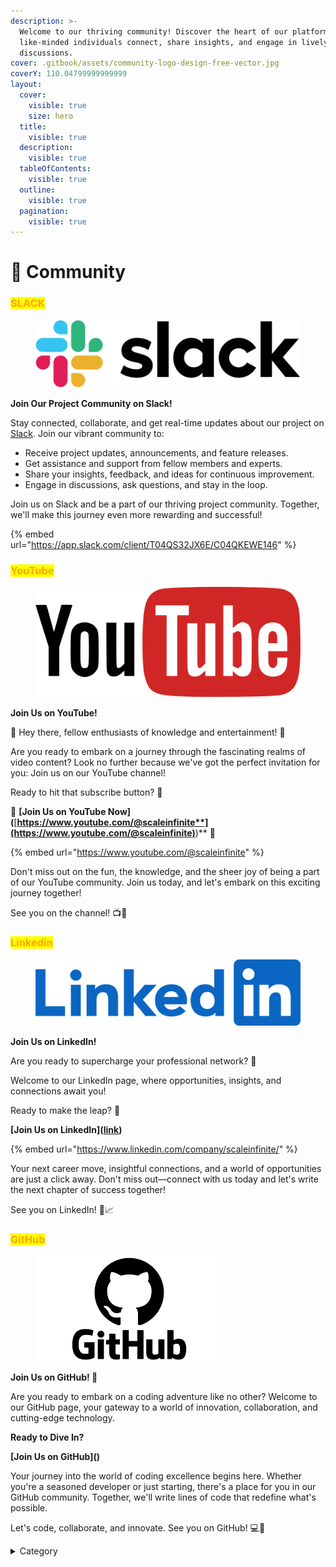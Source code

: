 ```yaml
---
description: >-
  Welcome to our thriving community! Discover the heart of our platform, where
  like-minded individuals connect, share insights, and engage in lively
  discussions.
cover: .gitbook/assets/community-logo-design-free-vector.jpg
coverY: 110.04799999999999
layout:
  cover:
    visible: true
    size: hero
  title:
    visible: true
  description:
    visible: true
  tableOfContents:
    visible: true
  outline:
    visible: true
  pagination:
    visible: true
---
```


# 👫 Community

### <mark style="color:orange;">SLACK</mark>

<figure><img src=".gitbook/assets/slack-logo-png-1-900x230.png" alt=""><figcaption></figcaption></figure>

**Join Our Project Community on Slack!**

Stay connected, collaborate, and get real-time updates about our project on [Slack](https://app.slack.com/client/T04QS32JX6E/C04QKEWE146). Join our vibrant community to:

* Receive project updates, announcements, and feature releases.
* Get assistance and support from fellow members and experts.
* Share your insights, feedback, and ideas for continuous improvement.
* Engage in discussions, ask questions, and stay in the loop.

Join us on Slack and be a part of our thriving project community. Together, we'll make this journey even more rewarding and successful!

{% embed url="https://app.slack.com/client/T04QS32JX6E/C04QKEWE146" %}

### <mark style="color:orange;">YouTube</mark>

<figure><img src=".gitbook/assets/youtube-2-logo-png-transparent.png" alt=""><figcaption></figcaption></figure>

**Join Us on YouTube!**

🎉 Hey there, fellow enthusiasts of knowledge and entertainment! 🎥

Are you ready to embark on a journey through the fascinating realms of video content? Look no further because we've got the perfect invitation for you: Join us on our YouTube channel!

Ready to hit that subscribe button? 🚀

🔗 **\[Join Us on YouTube Now]\(**[**https://www.youtube.com/@scaleinfinite**](https://www.youtube.com/@scaleinfinite)**)** 🔗

{% embed url="https://www.youtube.com/@scaleinfinite" %}

Don't miss out on the fun, the knowledge, and the sheer joy of being a part of our YouTube community. Join us today, and let's embark on this exciting journey together!

See you on the channel! 📺👋

### <mark style="color:orange;">Linkedin</mark>



<figure><img src=".gitbook/assets/1656958733linkedin-logo-png.png" alt=""><figcaption></figcaption></figure>

**Join Us on LinkedIn!**

Are you ready to supercharge your professional network? 🚀

Welcome to our LinkedIn page, where opportunities, insights, and connections await you!

Ready to make the leap? 🌟

**\[Join Us on LinkedIn]\(**[**link**](https://www.linkedin.com/company/scaleinfinite/)**)**

{% embed url="https://www.linkedin.com/company/scaleinfinite/" %}

Your next career move, insightful connections, and a world of opportunities are just a click away. Don't miss out—connect with us today and let's write the next chapter of success together!

See you on LinkedIn! 👥📈



### <mark style="color:orange;">GitHub</mark>



<figure><img src=".gitbook/assets/download (11).png" alt=""><figcaption></figcaption></figure>

**Join Us on GitHub! 🚀**

Are you ready to embark on a coding adventure like no other? Welcome to our GitHub page, your gateway to a world of innovation, collaboration, and cutting-edge technology.



**Ready to Dive In?**

**\[Join Us on GitHub]\()**

Your journey into the world of coding excellence begins here. Whether you're a seasoned developer or just starting, there's a place for you in our GitHub community. Together, we'll write lines of code that redefine what's possible.

Let's code, collaborate, and innovate. See you on GitHub! 💻🌟

<details>

<summary>Category</summary>

Kubernetes, cloud computing, DevOps, cloud services, hosting platform, container orchestration, cloud infrastructure, cloud deployment, cloud management, cloud technology, cloud solutions&#x20;

</details>
